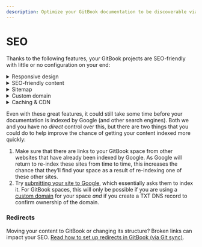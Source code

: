 ```yaml
---
description: Optimize your GitBook documentation to be discoverable via search engines.
---
```


# SEO

Thanks to the following features, your GitBook projects are SEO-friendly with little or no configuration on your end:

<details>

<summary>Responsive design</summary>

All content is suitable for mobile devices, tablets, laptops and desktops! The design for your published documentation will adapt based on the size of the device it is being viewed on.

</details>

<details>

<summary>SEO-friendly content</summary>

- URLs are set based on each page’s title by default, but can be customized as you wish.
- We avoid duplicate content through smart, canonical URLs.
- The HTML title and Open Graph title are based on the page and space title.
- The meta description and Open Graph description are based on the page description.
- Alt text can be added to images, which is also very important for accessibility.
- HTML sent to crawlers is pre-rendered (i.e. server-side), meaning that crawlers do not need JavaScript to index your content.

Note that we _don’t_ generate keyword meta tags, because modern search engines do not use them to rank pages. This was [officially confirmed by Google](https://developers.google.com/search/blog/2009/09/google-does-not-use-keywords-meta-tag) in 2009.

</details>

<details>

<summary>Sitemap</summary>

Provided that your space is published with a setting _other_ than [unlisted](share/space-publishing.md#unlisted-space), we automatically generate a sitemap.xml file based on your [table of contents](https://docs.gitbook.com/getting-started/overview#table-of-contents). You can locate this by going to the first page of your documentation and then appending `/sitemap.xml` to the URL. For example, the first page of our documentation is located at [docs.gitbook.com](https://docs.gitbook.com/), and so our sitemap.xml file is located at [docs.gitbook.com/sitemap.xml](https://docs.gitbook.com/sitemap.xml).

</details>

<details>

<summary>Custom domain</summary>

If you prefer, you can [set a custom domain](custom-domain/) for your documentation. (e.g. `docs.example.com` instead of `yourorganization.gitbook.io`)

</details>

<details>

<summary>Caching &#x26; CDN</summary>

All published content is cached and served via our global CDN (content delivery network). This helps to improve performance, which is an important factor within SEO.

</details>

Even with these great features, it could still take some time before your documentation is indexed by Google (and other search engines). Both we and you have no _direct_ control over this, but there are two things that you could do to help improve the chance of getting your content indexed more quickly:

1. Make sure that there are links to your GitBook space from other websites that have already been indexed by Google. As Google will return to re-index these sites from time to time, this increases the chance that they’ll find your space as a result of re-indexing one of these other sites.
2. Try [submitting your site to Google](https://developers.google.com/search/docs/advanced/crawling/ask-google-to-recrawl), which essentially asks them to index it. For GitBook spaces, this will only be possible if you are using a [custom domain](custom-domain/) for your space _and_ if you create a TXT DNS record to confirm ownership of the domain.

### Redirects

Moving your content to GitBook or changing its structure? Broken links can impact your SEO. [Read how to set up redirects in GitBook (via Git sync)](../integrations/git-sync/content-configuration.md#redirects).
